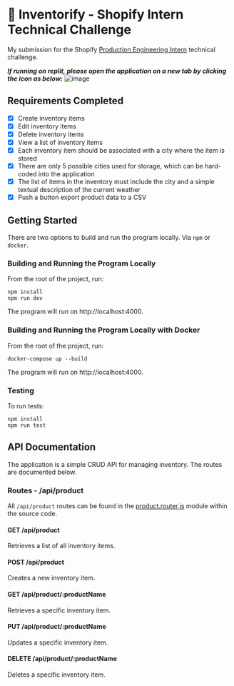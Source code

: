 # :department_store: Inventorify - Shopify Intern Technical Challenge

My submission for the Shopify [Production Engineering Intern](https://docs.google.com/document/d/1cgmV2DW5mEOxhh5ekyopU4Cef07FNalP7WqAJdgpBuw/edit) technical challenge.

***If running on replit, please open the application on a new tab by clicking the icon as below:***
![image](https://user-images.githubusercontent.com/42628024/169168776-4c1a2daa-753d-46c6-92fc-38504fdcc28f.png)

## Requirements Completed

- [x] Create inventory items
- [x] Edit inventory items
- [x] Delete inventory items
- [x] View a list of inventory items
- [x] Each inventory item should be associated with a city where the item is stored
- [x] There are only 5 possible cities used for storage, which can be hard-coded into the application
- [x] The list of items in the inventory must include the city and a simple textual description of the current weather
- [x] Push a button export product data to a CSV

## Getting Started

There are two options to build and run the program locally. Via `npm` or `docker`.

### Building and Running the Program Locally

From the root of the project, run:

```shell
npm install
npm run dev
```

The program will run on http://localhost:4000.

### Building and Running the Program Locally with Docker

From the root of the project, run:

```shell
docker-compose up --build
```

The program will run on http://localhost:4000.

### Testing

To run tests:

```shell
npm install
npm run test
```

## API Documentation

The application is a simple CRUD API for managing inventory. The routes are documented below.

### Routes - /api/product

All `/api/product` routes can be found in the [product.router.js](https://github.com/eyskim/Shopify-Fall2022-ProdEng/blob/48f1c28fac4fa63edca5ac75fa03d042709ec0e1/src/resources/product/product.router.js#L6-L15) module within the source code.

#### GET /api/product
Retrieves a list of all inventory items.

#### POST /api/product
Creates a new inventory item.

#### GET /api/product/:productName
Retrieves a specific inventory item.

#### PUT /api/product/:productName
Updates a specific inventory item.

#### DELETE /api/product/:productName
Deletes a specific inventory item.
